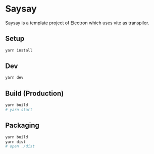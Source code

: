 # Saysay

Saysay is a template project of Electron which uses vite as transpiler.

## Setup

```bash
yarn install
```

## Dev

```bash
yarn dev
```

## Build (Production)

```bash
yarn build
# yarn start
```

## Packaging

```bash
yarn build
yarn dist
# open ./dist
```
